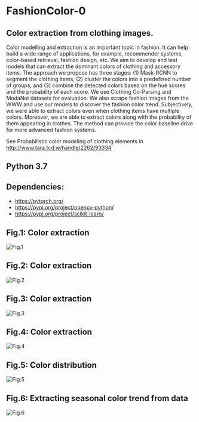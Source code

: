 # FashionColor-0

## Color extraction from clothing images.

Color modelling and extraction is an important topic in fashion. It can help build a wide range of applications, for example, recommender systems, color-based retrieval, fashion design, etc. We aim to develop and test models that can extract the dominant colors of clothing and accessory items. The approach we propose has three stages: (1) Mask-RCNN to segment the clothing items, (2) cluster the colors into a predefined number of groups, and (3) combine the detected colors based on the hue scores and the probability of each score. We use Clothing Co-Parsing and ModaNet datasets for evaluation. We also scrape fashion images from the WWW and use our models to discover the fashion color trend. Subjectively, we were able to extract colors even when clothing items have multiple colors. Moreover, we are able to extract colors along with the probability of them appearing in clothes. The method can provide the color baseline drive for more advanced fashion systems.

See Probabilistic color modeling of clothing elements in http://www.tara.tcd.ie/handle/2262/93334

## Python 3.7

## Dependencies:
- https://pytorch.org/
- https://pypi.org/project/opencv-python/
- https://pypi.org/project/scikit-learn/ 



## Fig.1: Color extraction
![Fig.1](https://github.com/morawi/FashionColor-0/blob/main/Figures/Fig1.png)

## Fig.2: Color extraction
![Fig.2](https://github.com/morawi/FashionColor-0/blob/main/Figures/Fig2.png)

## Fig.3: Color extraction
![Fig.3](https://github.com/morawi/FashionColor-0/blob/main/Figures/Fig3.png)

## Fig.4: Color extraction
![Fig.4](https://github.com/morawi/FashionColor-0/blob/main/Figures/Fig4.png)

## Fig.5: Color distribution
![Fig.5](https://github.com/morawi/FashionColor-0/blob/main/Figures/Fig5.png)


## Fig.6: Extracting seasonal color trend from data
![Fig.6](https://github.com/morawi/FashionColor-0/blob/main/Figures/Fig6.png)



